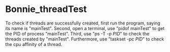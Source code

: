 # Bonnie_threadTest

To check if threads are successfully created, first run the program,  saying its name is "mainTest". Second, open a terminal, use "pidof mainTest" to get the PID of process "mainTest". Third, use "ps -T -p $PID$" to check the threads created by "mainTest". Furthermore, use "taskset -pc $PID$" to check the cpu affinity of a thread.
